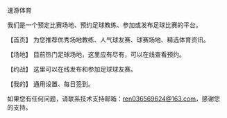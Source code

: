 速游体育

我们是一个预定比赛场地、预约足球教练、参加或发布足球比赛的平台。

【首页】 为您推荐优秀场地教练、人气球友赛、球赛场地、精选体育资讯。

【场地】 目前热门足球场地，这里应有尽有，可以在线查看预约。

【约战】 这里可以在线发布和参加足球球友赛。

【我的】 通用设置、每日签到。

如果您有任何问题，请联系技术支持邮箱：ren036569624@163.com，感谢您的支持。
